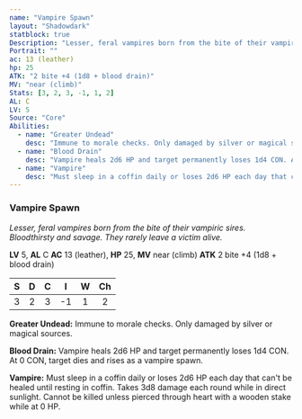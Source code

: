 ```yaml
---
name: "Vampire Spawn"
layout: "Shadowdark"
statblock: true
Description: "Lesser, feral vampires born from the bite of their vampiric sires. Bloodthirsty and savage. They rarely leave a victim alive."
Portrait: ""
ac: 13 (leather)
hp: 25
ATK: "2 bite +4 (1d8 + blood drain)"
MV: "near (climb)"
Stats: [3, 2, 3, -1, 1, 2]
AL: C
LV: 5
Source: "Core"
Abilities:
  - name: "Greater Undead"
    desc: "Immune to morale checks. Only damaged by silver or magical sources."
  - name: "Blood Drain"
    desc: "Vampire heals 2d6 HP and target permanently loses 1d4 CON. At 0 CON, target dies and rises as a vampire spawn."
  - name: "Vampire"
    desc: "Must sleep in a coffin daily or loses 2d6 HP each day that can't be healed until resting in coffin. Takes 3d8 damage each round while in direct sunlight. Cannot be killed unless pierced through heart with a wooden stake while at 0 HP."
---
```


### Vampire Spawn

_Lesser, feral vampires born from the bite of their vampiric sires. Bloodthirsty and savage. They rarely leave a victim alive._

**LV** 5, **AL** C
**AC** 13 (leather), **HP** 25, **MV** near (climb)
**ATK** 2 bite +4 (1d8 + blood drain)

|  S  |  D  |  C  |  I  |  W  |  Ch  |
|:---:|:---:|:---:|:---:|:---:|:----:|
| 3 | 2 | 3 | -1 | 1 | 2 |

**Greater Undead:** Immune to morale checks. Only damaged by silver or magical sources.

**Blood Drain:** Vampire heals 2d6 HP and target permanently loses 1d4 CON. At 0 CON, target dies and rises as a vampire spawn.

**Vampire:** Must sleep in a coffin daily or loses 2d6 HP each day that can't be healed until resting in coffin. Takes 3d8 damage each round while in direct sunlight. Cannot be killed unless pierced through heart with a wooden stake while at 0 HP.

